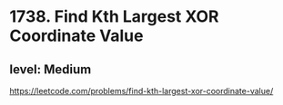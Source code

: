 # 1738. Find Kth Largest XOR Coordinate Value
## level: Medium
https://leetcode.com/problems/find-kth-largest-xor-coordinate-value/
